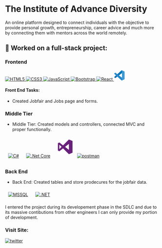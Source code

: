 # The Institute of  Advance Diversity

  An online platform designed to connect individuals with the objective to provide personal
growth, entrepreneurship, career advice and much more by connecting them with mentors
across the world remotely.

## 🧰  Worked on a full-stack project:
### Frontend  
<div>  
 <a href="https://en.wikipedia.org/wiki/HTML5" target="_blank">
  <img src="https://profilinator.rishav.dev/skills-assets/html5-original-wordmark.svg" alt="HTML5" height="35" />
 </a> 
 <a href="https://www.w3schools.com/css/" target="_blank">
  <img src="https://profilinator.rishav.dev/skills-assets/css3-original-wordmark.svg" alt="CSS3" height="35" />
 </a>    
 <a href="https://www.javascript.com/" target="_blank">
  <img src="https://profilinator.rishav.dev/skills-assets/javascript-original.svg" alt="JavaScript" height="35" />
 </a>  
 <a href="https://getbootstrap.com/docs/3.4/javascript/" target="_blank">
  <img src="https://profilinator.rishav.dev/skills-assets/bootstrap-plain.svg" alt="Bootstrap" height="40" />
 </a>  
 <a href="https://reactjs.org/" target="_blank">
  <img src="https://profilinator.rishav.dev/skills-assets/react-original-wordmark.svg" alt="React" height="40" />
 </a>   
 <a href="https://code.visualstudio.com/" target="_blank">
   <img src="https://github.com/devicons/devicon/blob/master/icons/vscode/vscode-original.svg" alt="VSCode" height="35" />
 </a>  
</div>

#### Front End Tasks: 
- Created Jobfair and Jobs page and forms.


### Middle Tier  
- Middle Tier: Created models and controllers, connected MVC and proper functionally.
<div>  
<a href="https://docs.microsoft.com/en-us/dotnet/csharp/" target="_blank"><img style="margin: 10px" src="https://profilinator.rishav.dev/skills-assets/csharp-original.svg" alt="C#" height="50" /></a>  
 <a href="https://dotnet.microsoft.com/download" target="_blank"><img style="margin: 10px" src="https://profilinator.rishav.dev/skills-assets/dotnetcore.png" alt=".Net Core" height="50" /></a>  
<a href="https://visualstudio.microsoft.com/" target="_blank"><img style="margin: 10px" src="https://github.com/devicons/devicon/blob/master/icons/visualstudio/visualstudio-plain.svg" alt="VisualStudio" height="50" /></a>  
 <a href="https://postman.com" target="_blank" rel="noreferrer"> <img src="https://www.vectorlogo.zone/logos/getpostman/getpostman-icon.svg" alt="postman" height="40"/>
 </a> 


</div>

### Back End 
- Back End: Created tables and store prodecures for the jobfair data.  
<div>  
<a href="https://www.microsoft.com/en-us/sql-server" target="_blank"><img style="margin: 10px" src="https://www.svgrepo.com/show/303229/microsoft-sql-server-logo.svg" alt="MSSQL" height="50" /></a>  
<a href="https://dotnet.microsoft.com/download/dotnet-framework" target="_blank"><img style="margin: 10px" src="https://profilinator.rishav.dev/skills-assets/dot-net-original-wordmark.svg" alt=".NET" height="50" /></a>  


</div>


I entered the project during its developement phase in the SDLC and due to its massive contibutions from other engineers I can only provide my portion of development.

### Visit Site:
<a href="https://advancingdiversity.azurewebsites.net/" target="_blank">
<img src=https://img.shields.io/badge/adv-Diversty-blue alt=twitter style="margin-bottom: 5px;" />
</a>

